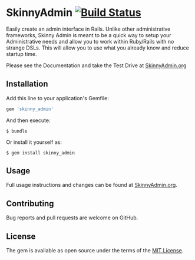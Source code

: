 # SkinnyAdmin [![Build Status](https://travis-ci.org/johnnypaper/skinny_admin.svg?branch=master)](https://travis-ci.org/johnnypaper/skinny_admin)

Easily create an admin interface in Rails.  Unlike other administrative frameworks, Skinny Admin is meant
to be a quick way to setup your Administrative needs and allow you to work within Ruby/Rails with
no strange DSLs.  This will allow you to use what you already know and reduce startup time.

Please see the Documentation and take the Test Drive at [SkinnyAdmin.org](http://skinnyadmin.orgy)

## Installation

Add this line to your application's Gemfile:

```ruby
gem 'skinny_admin'
```

And then execute:

    $ bundle

Or install it yourself as:

    $ gem install skinny_admin

## Usage

Full usage instructions and changes can be found at [SkinnyAdmin.org](http://skinnyadmin.org).

## Contributing

Bug reports and pull requests are welcome on GitHub.

## License

The gem is available as open source under the terms of the [MIT License](http://opensource.org/licenses/MIT).

